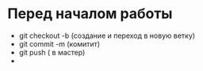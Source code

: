 # Перед началом работы 
* git checkout -b <branch name> (создание и переход в новую ветку)
* git commit -m <message> (комитит)
* git push ( в мастер)
* 